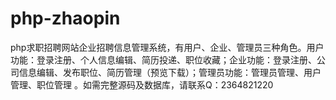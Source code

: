 # php-zhaopin
php求职招聘网站企业招聘信息管理系统，有用户、企业、管理员三种角色。用户功能：登录注册、个人信息编辑、简历投递、职位收藏；企业功能：登录注册、公司信息编辑、发布职位、简历管理（预览下载）；管理员功能：管理员管理、用户管理、职位管理 。如需完整源码及数据库，请联系Q：2364821220
